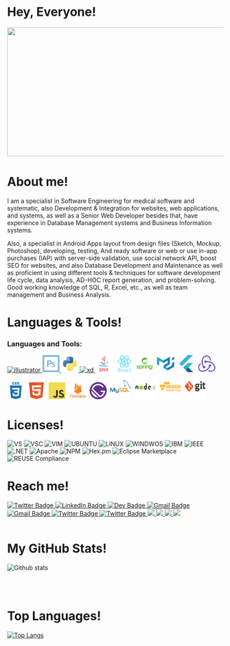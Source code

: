 
<h1>Hey, Everyone!</h1>

<p1>

<div id="header" align="center">
 
 
<div align="center">
  <img src="https://media.giphy.com/media/dWesBcTLavkZuG35MI/giphy.gif" width="600" height="300"/>
</div>
  </div>
 
  <h1>About me!</h1>
  <p1>
 


I am a specialist in Software Engineering for medical software and systematic, also Development & Integration for websites, web applications, and systems, as well as a Senior Web Developer besides that, have experience in Database Management systems and Business Information systems.

Also, a specialist in Android Apps layout from design files (Sketch, Mockup, Photoshop), developing, testing, And ready software or web or use in-app purchases (IAP) with server-side validation, use social network API, boost SEO for websites, and also Database Development and Maintenance as well as proficient in using different tools & techniques for software development life cycle, data analysis, AD-HOC report generation, and problem-solving. Good working knowledge of SQL, R, Excel, etc., as well as team management and Business Analysis.
 
<h1>Languages & Tools!</h1>
   <h3 align="left">Languages and Tools:</h3>
  </p>

  <div>
   <a href="https://www.adobe.com/in/products/illustrator.html" target="_blank" rel="noreferrer"> <img src="https://www.vectorlogo.zone/logos/adobe_illustrator/adobe_illustrator-icon.svg" alt="illustrator" width="40" height="40"/> 
   </a>  </a>  </a> <a href="https://www.photoshop.com/en" target="_blank" rel="noreferrer"> <img src="https://raw.githubusercontent.com/devicons/devicon/master/icons/photoshop/photoshop-line.svg" alt="photoshop" width="40" height="40"/> </a> <a href="https://www.python.org" target="_blank" rel="noreferrer"> <img src="https://raw.githubusercontent.com/devicons/devicon/master/icons/python/python-original.svg" alt="python" width="40" height="40"/> </a>  <a href="https://www.adobe.com/products/xd.html" target="_blank" rel="noreferrer"> <img src="https://cdn.worldvectorlogo.com/logos/adobe-xd.svg" alt="xd" width="40" height="40"/> </a>
  <img src="https://github.com/devicons/devicon/blob/master/icons/java/java-original-wordmark.svg" title="Java" alt="Java" width="40" height="40"/>&nbsp;
  <img src="https://github.com/devicons/devicon/blob/master/icons/react/react-original-wordmark.svg" title="React" alt="React" width="40" height="40"/>&nbsp;
  <img src="https://github.com/devicons/devicon/blob/master/icons/spring/spring-original-wordmark.svg" title="Spring" alt="Spring" width="40" height="40"/>&nbsp;
  <img src="https://github.com/devicons/devicon/blob/master/icons/materialui/materialui-original.svg" title="Material UI" alt="Material UI" width="40" height="40"/>&nbsp;
  <img src="https://github.com/devicons/devicon/blob/master/icons/flutter/flutter-original.svg" title="Flutter" alt="Flutter" width="40" height="40"/>&nbsp;
  <img src="https://github.com/devicons/devicon/blob/master/icons/redux/redux-original.svg" title="Redux" alt="Redux " width="40" height="40"/>&nbsp;
  <img src="https://github.com/devicons/devicon/blob/master/icons/css3/css3-plain-wordmark.svg"  title="CSS3" alt="CSS" width="40" height="40"/>&nbsp;
  <img src="https://github.com/devicons/devicon/blob/master/icons/html5/html5-original.svg" title="HTML5" alt="HTML" width="40" height="40"/>&nbsp;
  <img src="https://github.com/devicons/devicon/blob/master/icons/javascript/javascript-original.svg" title="JavaScript" alt="JavaScript" width="40" height="40"/>&nbsp;
  <img src="https://github.com/devicons/devicon/blob/master/icons/firebase/firebase-plain-wordmark.svg" title="Firebase" alt="Firebase" width="40" height="40"/>&nbsp;
  <img src="https://github.com/devicons/devicon/blob/master/icons/gatsby/gatsby-original.svg" title="Gatsby"  alt="Gatsby" width="40" height="40"/>&nbsp;
  <img src="https://github.com/devicons/devicon/blob/master/icons/mysql/mysql-original-wordmark.svg" title="MySQL"  alt="MySQL" width="50" height="60"/>&nbsp;
  <img src="https://github.com/devicons/devicon/blob/master/icons/nodejs/nodejs-original-wordmark.svg" title="NodeJS" alt="NodeJS" width="50" height="60"/>&nbsp;
  <img src="https://github.com/devicons/devicon/blob/master/icons/amazonwebservices/amazonwebservices-plain-wordmark.svg" title="AWS" alt="AWS" width="50" height="60"/>&nbsp;
  <img src="https://github.com/devicons/devicon/blob/master/icons/git/git-original-wordmark.svg" title="Git" **alt="Git" width="50" height="60"/>
</div>

  <h1>Licenses!</h1>
 <div>
 <img alt="VS" src="https://camo.githubusercontent.com/fd60f44029161b7287b32f4986ef98f1caa6705355d8df6d14db7de0b50a89ba/68747470733a2f2f696d672e736869656c64732e696f2f7374617469632f76313f7374796c653d666f722d7468652d6261646765266d6573736167653d56697375616c2b53747564696f26636f6c6f723d354332443931266c6f676f3d56697375616c2b53747564696f266c6f676f436f6c6f723d464646464646266c6162656c3d?style=plastic">
<img alt="VSC" src="https://camo.githubusercontent.com/333efdf3d52583cf7c536e5364439a833bb89c25afffbb42550c2bf0ce260827/68747470733a2f2f696d672e736869656c64732e696f2f7374617469632f76313f7374796c653d666f722d7468652d6261646765266d6573736167653d56697375616c2b53747564696f2b436f646526636f6c6f723d303037414343266c6f676f3d56697375616c2b53747564696f2b436f6465266c6f676f436f6c6f723d464646464646266c6162656c3d">
<img alt="VIM" src="https://camo.githubusercontent.com/72753bb7856746c718bbe096723d886f71f2078fbe3e86eaa70d9733a0a4204e/68747470733a2f2f696d672e736869656c64732e696f2f7374617469632f76313f7374796c653d666f722d7468652d6261646765266d6573736167653d56696d26636f6c6f723d303139373333266c6f676f3d56696d266c6f676f436f6c6f723d464646464646266c6162656c3d">
<img alt="UBUNTU" src="https://camo.githubusercontent.com/1814dfdb62c9a3366a9946083ac0f3ed32aad98e665b287769332252d945f2f1/68747470733a2f2f696d672e736869656c64732e696f2f7374617469632f76313f7374796c653d666f722d7468652d6261646765266d6573736167653d5562756e747526636f6c6f723d453935343230266c6f676f3d5562756e7475266c6f676f436f6c6f723d464646464646266c6162656c3d">
<img alt="LINUX" src="https://camo.githubusercontent.com/137ec190ec7cf120cd4184f04474d452f6d475575dfc7fdf79fc1ed51022857c/68747470733a2f2f696d672e736869656c64732e696f2f7374617469632f76313f7374796c653d666f722d7468652d6261646765266d6573736167653d4c696e757826636f6c6f723d323232323232266c6f676f3d4c696e7578266c6f676f436f6c6f723d464343363234266c6162656c3d">
<img alt="WINDWOS" src="https://camo.githubusercontent.com/822807a1e77754e8f7eda38b7ca7af442d261b38e332d4ce5b3154526221c379/68747470733a2f2f696d672e736869656c64732e696f2f7374617469632f76313f7374796c653d666f722d7468652d6261646765266d6573736167653d57696e646f777326636f6c6f723d303037384436266c6f676f3d57696e646f7773266c6f676f436f6c6f723d464646464646266c6162656c3d">
<img alt="IBM" src="https://camo.githubusercontent.com/78c52198e5a4e177db0d305f78419dbdad83cec004e761333cf32c8dee4113b0/68747470733a2f2f696d672e736869656c64732e696f2f7374617469632f76313f7374796c653d666f722d7468652d6261646765266d6573736167653d49424d26636f6c6f723d303532464144266c6f676f3d49424d266c6f676f436f6c6f723d464646464646266c6162656c3d">
<img alt="IEEE" src="https://camo.githubusercontent.com/9505a1887908dd93299cbeedd06bb8bf706b2e5fc69e682bee1375b235ba4009/68747470733a2f2f696d672e736869656c64732e696f2f7374617469632f76313f7374796c653d666f722d7468652d6261646765266d6573736167653d4945454526636f6c6f723d303036323942266c6f676f3d49454545266c6f676f436f6c6f723d464646464646266c6162656c3d">
<img alt=".NET" src="https://camo.githubusercontent.com/ff765790707ecba41b57071db549f75fbf0eeffa5ac6996ff077083863b8bea4/68747470733a2f2f696d672e736869656c64732e696f2f7374617469632f76313f7374796c653d666f722d7468652d6261646765266d6573736167653d2e4e455426636f6c6f723d353132424434266c6f676f3d2e4e4554266c6f676f436f6c6f723d464646464646266c6162656c3d">
<img alt="Apache" src="https://camo.githubusercontent.com/da40416d43937d38524a9299f8c959f5f5b311bd66abc35df5599e0c0c1e4cbb/68747470733a2f2f696d672e736869656c64732e696f2f7374617469632f76313f7374796c653d666f722d7468652d6261646765266d6573736167653d4170616368652b4e65744265616e732b49444526636f6c6f723d314236414336266c6f676f3d4170616368652b4e65744265616e732b494445266c6f676f436f6c6f723d464646464646266c6162656c3d?style=plastic">

 
 <img alt="NPM" src="https://img.shields.io/npm/l/express?style=plastic">
  <img alt="Hex.pm" src="https://img.shields.io/hexpm/l/plug?style=plastic">
  <img alt="Eclipse Marketplace" src="https://img.shields.io/eclipse-marketplace/l/notepad4e?style=plastic">
 <img alt="REUSE Compliance" src="https://img.shields.io/reuse/compliance/github.com/fsfe/reuse-tool?style=plastic">
 </div>
 
 
 
 <h1>Reach me!</h1>
  <div id="badges">
   <a href="https://twitter.com/RamiSJ12">
    <img src="https://img.shields.io/badge/Twitter-blue?style=for-the-badge&logo=twitter&logoColor=white" alt="Twitter Badge"/>
    
  </a>
  

  <a href="https://www.linkedin.com/in/ramisalim/L">
    <img src="https://img.shields.io/badge/LinkedIn-blue?style=for-the-badge&logo=linkedin&logoColor=white" alt="LinkedIn Badge"/>
  </a>
  <a href="https://dev.to/ramisj12">
    <img src="https://img.shields.io/badge/dev.to-0A0A0A?style=for-the-badge&logo=dev.to&logoColor=white" alt="Dev Badge"/>
  </a>
   
   <a href="https://gmai.com">
    <img src="https://img.shields.io/badge/Gmail-D14836?style=for-the-badge&logo=gmail&logoColor=white" alt="Gmail Badge"/>
   </a>
   
   <a href="https://www.ramisj.dev">
    <img src="https://camo.githubusercontent.com/31f2bcaa36c4caad8ee0a0e0f10933f5b8da627a67dd1cb7c7aeb6a2086d0bec/68747470733a2f2f696d672e736869656c64732e696f2f7374617469632f76313f7374796c653d666f722d7468652d6261646765266d6573736167653d41626f75742e6d6526636f6c6f723d303041393846266c6f676f3d41626f75742e6d65266c6f676f436f6c6f723d464646464646266c6162656c3d?style=for-the-badge&logo=gmail&logoColor=white" alt="Gmail Badge"/>
   </a>
   
   <a href="https://medium.com/@ramisj612">
    <img src="https://camo.githubusercontent.com/56d9a0521f29095fe46207f9d77cfc132a3e4912a9c79431c35d2506f86f4e37/68747470733a2f2f696d672e736869656c64732e696f2f7374617469632f76313f7374796c653d666f722d7468652d6261646765266d6573736167653d4d656469756d26636f6c6f723d303030303030266c6f676f3d4d656469756d266c6f676f436f6c6f723d464646464646266c6162656c3d?style=for-the-badge&logo=twitter&logoColor=white" alt="Twitter Badge"/>
    
  </a>
   
   <a href="https://www.patreon.com/RamiSJ">
    <img src="https://camo.githubusercontent.com/a5b80fe15870cf4824352fcf310a172765032dc45d61e7486384357b06841219/68747470733a2f2f696d672e736869656c64732e696f2f7374617469632f76313f7374796c653d666f722d7468652d6261646765266d6573736167653d50617472656f6e26636f6c6f723d464634323444266c6f676f3d50617472656f6e266c6f676f436f6c6f723d464646464646266c6162656c3d?style=for-the-badge&logo=twitter&logoColor=white" alt="Twitter Badge"/>
    
  </a>
   
   <a href="https://www.hackerrank.com/ramivtb06">
    <img src="https://camo.githubusercontent.com/a922290ca0cc49837627be7d83dee7cbafb2328b5f38efdc62f9ba3858a1eede/68747470733a2f2f696d672e736869656c64732e696f2f7374617469632f76313f7374796c653d666f722d7468652d6261646765266d6573736167653d4861636b657252616e6b26636f6c6f723d323232323232266c6f676f3d4861636b657252616e6b266c6f676f436f6c6f723d303045413634266c6162656c3d"/>
   </a>
 
<a href="https://www.upwork.com/freelancers/~015be7b42911cc8278">
    <img src="https://camo.githubusercontent.com/77dc2a02a8445d3f9dce0ca10f5df9b34a012e17e2463199caeeb5e0083f6e45/68747470733a2f2f696d672e736869656c64732e696f2f7374617469632f76313f7374796c653d666f722d7468652d6261646765266d6573736167653d5570776f726b26636f6c6f723d323232323232266c6f676f3d5570776f726b266c6f676f436f6c6f723d364644413434266c6162656c3d"/>
   </a>
   
   <a href="https://wordpress.com/">
    <img src="https://camo.githubusercontent.com/2943f0d0ea94547e106bc8d4f6208186d826c30ce4526b1d617b3ba5482ec38f/68747470733a2f2f696d672e736869656c64732e696f2f7374617469632f76313f7374796c653d666f722d7468652d6261646765266d6573736167653d576f7264507265737326636f6c6f723d323137353942266c6f676f3d576f72645072657373266c6f676f436f6c6f723d464646464646266c6162656c3d"/>
   </a>
   <a href="https://www.udemy.com">
    <img src="https://camo.githubusercontent.com/57dff70b30c9efa40f49263e612184eb2b5e17c838382d6bdf7a68a651a59c72/68747470733a2f2f696d672e736869656c64732e696f2f7374617469632f76313f7374796c653d666f722d7468652d6261646765266d6573736167653d5564656d7926636f6c6f723d413433354630266c6f676f3d5564656d79266c6f676f436f6c6f723d464646464646266c6162656c3d"/>
   </a>
   
</div>
 
  <div>
  <br>
  <h1>My GitHub Stats!</h1>
  <p1>

   ![Github stats](https://github-readme-stats.vercel.app/api?username=ramisj12&theme=highcontrast)
</div>
 </p1>
 </br>

 <div>
  <br>
  <h1>Top Languages!</h1>
  <p1>

  [![Top Langs](https://github-readme-stats.vercel.app/api/top-langs/?username=ramisj12&layout=compact&theme=vision-friendly-dark)](https://github.com/ramisj122/github-readme-stats)
   
</div>
 </p1>
 </br>

<!---
RamiSJ12/RamiSJ12 is a ✨ special ✨ repository because its `README.md` (this file) appears on your GitHub profile.
You can click the Preview link to take a look at your changes.
--->



